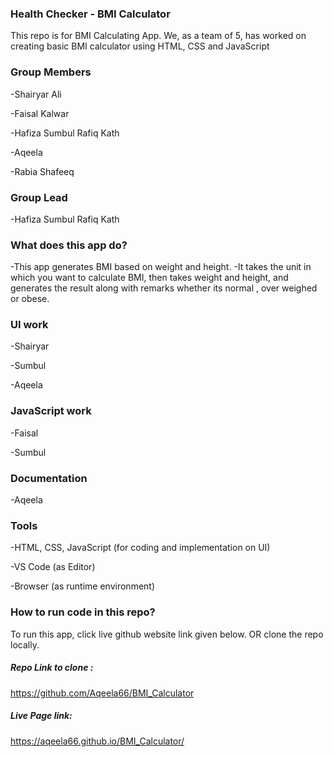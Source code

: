 ### Health Checker - BMI Calculator

This repo is for BMI Calculating App. We, as a team of 5, has worked on creating basic BMI calculator using HTML, CSS and JavaScript

### Group Members 

-Shairyar Ali

-Faisal Kalwar

-Hafiza Sumbul Rafiq Kath

-Aqeela

-Rabia Shafeeq

### Group Lead 

-Hafiza Sumbul Rafiq Kath

### What does this app do? 

-This app generates BMI  based on weight and height.
-It takes the unit in which you want to calculate BMI, then takes weight and height, and generates the result along with remarks whether its normal , over weighed or obese.

### UI work

-Shairyar 

-Sumbul

-Aqeela

### JavaScript work 

-Faisal 

-Sumbul

### Documentation 

-Aqeela

### Tools 

-HTML, CSS, JavaScript (for coding and implementation on UI)

-VS Code (as Editor)

-Browser (as runtime environment)

### How to run code in this repo?

To run this app, click live github website link given below. OR
clone the repo locally.

##### Repo Link to clone : 
https://github.com/Aqeela66/BMI_Calculator

##### Live Page link:  
 https://aqeela66.github.io/BMI_Calculator/
